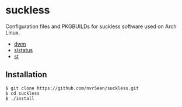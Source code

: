 # suckless

Configuration files and PKGBUILDs for suckless software used on Arch Linux.

+ [dwm](https://dwm.suckless.org/)
+ [slstatus](https://github.com/drkhsh/slstatus)
+ [st](https://st.suckless.org/)

## Installation

```
$ git clone https://github.com/nvr5een/suckless.git
$ cd suckless
$ ./install
```
